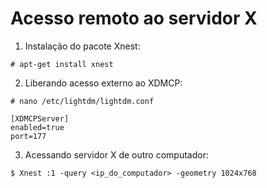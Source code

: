 # Acesso remoto ao servidor X

1. Instalação do pacote Xnest:

```
# apt-get install xnest
```

2. Liberando acesso externo ao XDMCP:

```
# nano /etc/lightdm/lightdm.conf

[XDMCPServer]
enabled=true
port=177
```

3. Acessando servidor X de outro computador:

```
$ Xnest :1 -query <ip_do_computador> -geometry 1024x768
```
